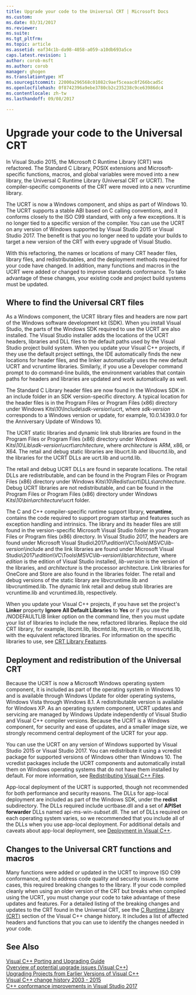 ```yaml
---
title: Upgrade your code to the Universal CRT | Microsoft Docs
ms.custom: 
ms.date: 03/31/2017
ms.reviewer: 
ms.suite: 
ms.tgt_pltfrm: 
ms.topic: article
ms.assetid: eaf34c1b-da98-4058-a059-a10db693a5ce
caps.latest.revision: 1
author: corob-msft
ms.author: corob
manager: ghogen
ms.translationtype: HT
ms.sourcegitcommit: 22000a296568c01082c9aef5ceaac8f266bcad5c
ms.openlocfilehash: 0f8742396a9ebe3780cb2c235238c9ce63986dc4
ms.contentlocale: zh-tw
ms.lasthandoff: 09/08/2017

---
```

# <a name="upgrade-your-code-to-the-universal-crt"></a>Upgrade your code to the Universal CRT

In Visual Studio 2015, the Microsoft C Runtime Library (CRT) was refactored. The Standard C Library, POSIX extensions and Microsoft-specific functions, macros, and global variables were moved into a new library, the Universal C Runtime Library (Universal CRT or UCRT). The compiler-specific components of the CRT were moved into a new vcruntime library.  
  
The UCRT is now a Windows component, and ships as part of Windows 10. The UCRT supports a stable ABI based on C calling conventions, and it conforms closely to the ISO C99 standard, with only a few exceptions. It is no longer tied to a specific version of the compiler. You can use the UCRT on any version of Windows supported by Visual Studio 2015 or Visual Studio 2017. The benefit is that you no longer need to update your builds to target a new version of the CRT with every upgrade of Visual Studio.  
  
With this refactoring, the names or locations of many CRT header files, library files, and redistributables, and the deployment methods required for your code have changed. In addition, many functions and macros in the UCRT were added or changed to improve standards conformance. To take advantage of these changes, your existing code and project build systems must be updated.  
  
## <a name="where-to-find-the-universal-crt-files"></a>Where to find the Universal CRT files

As a Windows component, the UCRT library files and headers are now part of the Windows software development kit (SDK). When you install Visual Studio, the parts of the Windows SDK required to use the UCRT are also installed. The Visual Studio installer adds the locations of the UCRT headers, libraries and DLL files to the default paths used by the Visual Studio project build system. When you update your Visual C++ projects, if they use the default project settings, the IDE automatically finds the new locations for header files, and the linker automatically uses the new default UCRT and vcruntime libraries. Similarly, if you use a Developer command prompt to do command-line builds, the environment variables that contain paths for headers and libraries are updated and work automatically as well.  
  
The Standard C Library header files are now found in the Windows SDK in an include folder in an SDK version-specific directory. A typical location for the header files is in the Program Files or Program Files (x86) directory under Windows Kits\\10\\Include\\_sdk-version_\\ucrt, where _sdk-version_ corresponds to a Windows version or update, for example, 10.0.14393.0 for the Anniversary Update of Windows 10.   
  
The UCRT static libraries and dynamic link stub libraries are found in the Program Files or Program Files (x86) directory under Windows Kits\\10\\Lib\\_sdk-version_\\ucrt\\_architecture_, where _architecture_ is ARM, x86, or X64. The retail and debug static libraries are libucrt.lib and libucrtd.lib, and the libraries for the UCRT DLLs are ucrt.lib and ucrtd.lib.  
  
The retail and debug UCRT DLLs are found in separate locations. The retail DLLs are redistributable, and can be found in the Program Files or Program Files (x86) directory under Windows Kits\\10\\Redist\\ucrt\\DLLs\\_architecture_\. Debug UCRT libraries are not redistributable, and can be found in the Program Files or Program Files (x86) directory under Windows Kits\\10\\bin\\_architecture_\\ucrt folder.   

The C and C++ compiler-specific runtime support library, **vcruntime**, contains the code required to support program startup and features such as exception handling and intrinsics. The library and its header files are still found in the version-specific Microsoft Visual Studio folder in your Program Files or Program files (x86) directory. In Visual Studio 2017, the headers are found under Microsoft Visual Studio\\2017\\_edition_\\VC\\Tools\\MSVC\\_lib-version_\\include and the link libraries are found under Microsoft Visual Studio\\2017\\_edition_\\VC\\Tools\\MSVC\\_lib-version_\\lib\\_architecture_, where _edition_ is the edition of Visual Studio installed, _lib-version_ is the version of the libraries, and _architecture_ is the processor architecture. Link libraries for OneCore and Store are also found in the libraries folder. The retail and debug versions of the static library are libvcruntime.lib and libvcruntimed.lib. The dynamic link retail and debug stub libraries are vcruntime.lib and vcruntimed.lib, respectively.  
  
When you update your Visual C++ projects, if you have set the project's **Linker** property **Ignore All Default Libraries** to **Yes** or if you use the /NODEFAULTLIB linker option on the command line, then you must update your list of libraries to include the new, refactored libraries. Replace the old CRT library, for example, libcmt.lib, libcmtd.lib, msvcrt.lib, or msvcrtd.lib, with the equivalent refactored libraries. For information on the specific libraries to use, see [CRT Library Features](../c-runtime-library/crt-library-features.md).  
  
## <a name="deployment-and-redistribution-of-the-universal-crt"></a>Deployment and redistribution of the Universal CRT
  
Because the UCRT is now a Microsoft Windows operating system component, it is included as part of the operating system in Windows 10 and is available through Windows Update for older operating systems, Windows Vista through Windows 8.1. A redistributable version is available for Windows XP. As an operating system component, UCRT updates and servicing are managed by Windows Update independently of Visual Studio and Visual C++ compiler versions. Because the UCRT is a Windows component, for security and ease of updates, and a smaller image size, we strongly recommend central deployment of the UCRT for your app.  
  
You can use the UCRT on any version of Windows supported by Visual Studio 2015 or Visual Studio 2017. You can redistribute it using a vcredist package for supported versions of Windows other than Windows 10. The vcredist packages include the UCRT components and automatically install them on Windows operating systems that do not have them installed by default. For more information, see [Redistributing Visual C++ Files](../ide/redistributing-visual-cpp-files.md).  
  
App-local deployment of the UCRT is supported, though not recommended for both performance and security reasons. The DLLs for app-local deployment are included as part of the Windows SDK, under the **redist** subdirectory. The DLLs required include ucrtbase.dll and a set of **APISet forwarder** DLLs named api-ms-win-_subset_.dll. The set of DLLs required on each operating system varies, so we recommended that you include all of the DLLs when you use app-local deployment. For additional details and caveats about app-local deployment, see [Deployment in Visual C++](../ide/deployment-in-visual-cpp.md).  
  
## <a name="changes-to-the-universal-crt-functions-and-macros"></a>Changes to the Universal CRT functions and macros  

Many functions were added or updated in the UCRT to improve ISO C99 conformance, and to address code quality and security issues. In some cases, this required breaking changes to the library. If your code compiled cleanly when using an older version of the CRT but breaks when compiled using the UCRT, you must change your code to take advantage of these updates and features. For a detailed listing of the breaking changes and updates to the CRT found in the Universal CRT, see the [C Runtime Library (CRT)](visual-cpp-change-history-2003-2015.md#BK_CRT) section of the Visual C++ change history. It includes a list of affected headers and functions that you can use to identify the changes needed in your code.  
  
## <a name="see-also"></a>See Also  

[Visual C++ Porting and Upgrading Guide](visual-cpp-porting-and-upgrading-guide.md)  
[Overview of potential upgrade issues (Visual C++)](overview-of-potential-upgrade-issues-visual-cpp.md)  
[Upgrading Projects from Earlier Versions of Visual C++](upgrading-projects-from-earlier-versions-of-visual-cpp.md)  
[Visual C++ change history 2003 - 2015](visual-cpp-change-history-2003-2015.md)  
[C++ conformance improvements in Visual Studio 2017](../cpp-conformance-improvements-2017.md)  

